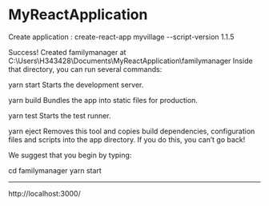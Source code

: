 # MyReactApplication

Create application : create-react-app myvillage --script-version 1.1.5

Success! Created familymanager at C:\Users\H343428\Documents\MyReactApplication\familymanager
Inside that directory, you can run several commands:

  yarn start
    Starts the development server.

  yarn build
    Bundles the app into static files for production.

  yarn test
    Starts the test runner.

  yarn eject
    Removes this tool and copies build dependencies, configuration files
    and scripts into the app directory. If you do this, you can’t go back!

We suggest that you begin by typing:

  cd familymanager
  yarn start
  
 ****
 http://localhost:3000/